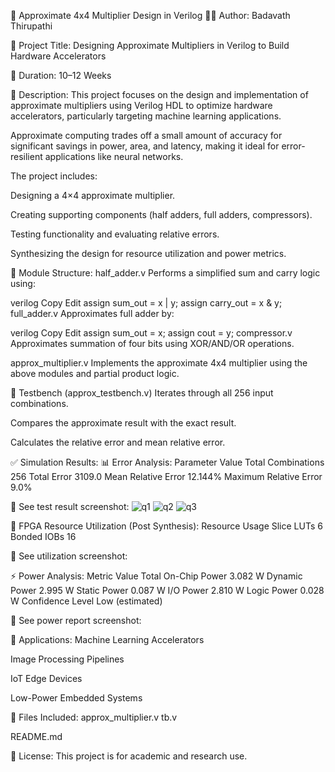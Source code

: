
🔧 Approximate 4x4 Multiplier Design in Verilog
👨‍💻 Author:
Badavath Thirupathi

📘 Project Title:
Designing Approximate Multipliers in Verilog to Build Hardware Accelerators

📅 Duration:
10–12 Weeks

📌 Description:
This project focuses on the design and implementation of approximate multipliers using Verilog HDL to optimize hardware accelerators, particularly targeting machine learning applications.

Approximate computing trades off a small amount of accuracy for significant savings in power, area, and latency, making it ideal for error-resilient applications like neural networks.

The project includes:

Designing a 4×4 approximate multiplier.

Creating supporting components (half adders, full adders, compressors).

Testing functionality and evaluating relative errors.

Synthesizing the design for resource utilization and power metrics.

🧩 Module Structure:
half_adder.v
Performs a simplified sum and carry logic using:

verilog
Copy
Edit
assign sum_out = x | y;
assign carry_out = x & y;
full_adder.v
Approximates full adder by:

verilog
Copy
Edit
assign sum_out = x;
assign cout = y;
compressor.v
Approximates summation of four bits using XOR/AND/OR operations.

approx_multiplier.v
Implements the approximate 4x4 multiplier using the above modules and partial product logic.

🔬 Testbench (approx_testbench.v)
Iterates through all 256 input combinations.

Compares the approximate result with the exact result.

Calculates the relative error and mean relative error.

✅ Simulation Results:
📊 Error Analysis:
Parameter	Value
Total Combinations	256
Total Error	3109.0
Mean Relative Error	12.144%
Maximum Relative Error	9.0%

📸 See test result screenshot:
![q1](https://github.com/user-attachments/assets/33e8aa24-3547-4297-bd5f-7ed86fbb8a93)
![q2](https://github.com/user-attachments/assets/065ef2a3-65d8-4fe2-b9ee-c254c9c8f8cc)
![q3](https://github.com/user-attachments/assets/67c7b0ce-4f94-499f-a228-1a68ba36f478)





🔩 FPGA Resource Utilization (Post Synthesis):
Resource	Usage
Slice LUTs	6
Bonded IOBs	16

📸 See utilization screenshot:

⚡ Power Analysis:
Metric	Value
Total On-Chip Power	3.082 W
Dynamic Power	2.995 W
Static Power	0.087 W
I/O Power	2.810 W
Logic Power	0.028 W
Confidence Level	Low (estimated)

📸 See power report screenshot:

🚀 Applications:
Machine Learning Accelerators

Image Processing Pipelines

IoT Edge Devices

Low-Power Embedded Systems

📂 Files Included:
approx_multiplier.v
tb.v

README.md

📜 License:
This project is for academic and research use.

